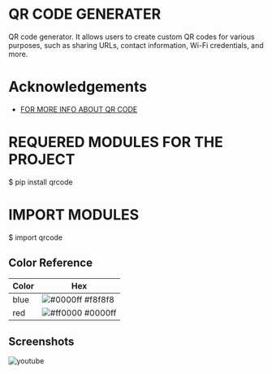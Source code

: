 
# QR CODE GENERATER

QR code generator. It allows users to create custom QR codes for various purposes, such as sharing URLs, contact information, Wi-Fi credentials, and more. 


# Acknowledgements

 - [FOR MORE INFO ABOUT QR CODE](https://www.geeksforgeeks.org/qr-code-generator/)


# REQUERED  MODULES FOR THE PROJECT 

$ pip install qrcode

# IMPORT MODULES 

$ import qrcode

## Color Reference

| Color             | Hex                                                  |
| ----------------- | -----------------------------------------------------|
| blue  | ![#0000ff](https://via.placeholder.com/10/f8f8f8?text=+) #f8f8f8 |
| red   | ![#ff0000](https://via.placeholder.com/10/00b48a?text=+) #0000ff |


## Screenshots
![youtube](https://github.com/VishalRock04/QR-CODE/assets/133562727/e452d6cf-e26a-4912-8d2c-ec330b402657)

